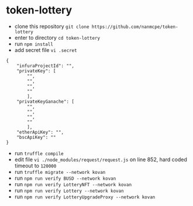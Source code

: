 # token-lottery

- clone this repository `git clone https://github.com/nanmcpe/token-lottery`
- enter to directory `cd token-lottery`
- run `npm install`
- add secret file `vi .secret`

```
{
    "infuraProjectId": "",
    "privateKey": [
        "",
        "",
        "",
        ""
        ],
    "privateKeyGanache": [
        "",
        "",
        "",
        ""
        ],
    "etherApiKey": "",
    "bscApiKey": ""
}
```

- run `truffle compile`
- edit file `vi ./node_modules/request/request.js` on line 852, hard coded timeout to `120000`
- run `truffle migrate --network kovan`
- run `npm run verify BUSD --network kovan`
- run `npm run verify LotteryNFT --network kovan`
- run `npm run verify Lottery --network kovan`
- run `npm run verify LotteryUpgradeProxy --network kovan`
